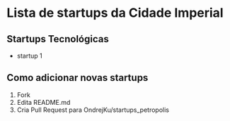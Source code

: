 # Lista de startups da Cidade Imperial

## Startups Tecnológicas
* startup 1

## Como adicionar novas startups
1. Fork
2. Edita README.md
3. Cria Pull Request para OndrejKu/startups_petropolis
